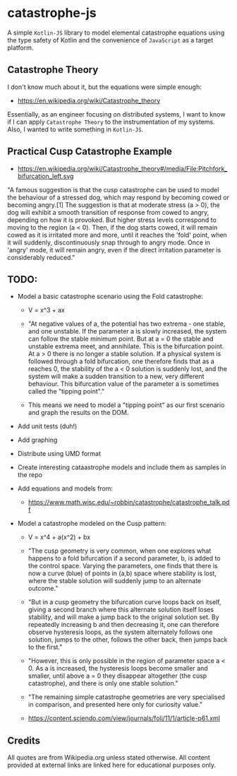 catastrophe-js
==============

A simple `Kotlin-JS` library to model elemental catastrophe equations using the type
safety of Kotlin and the convenience of `JavaScript` as a target platform.

## Catastrophe Theory

I don't know much about it, but the equations were simple enough:

  * https://en.wikipedia.org/wiki/Catastrophe_theory
  
Essentially, as an engineer focusing on distributed systems, I want to know if I can apply
`Catastrophe Theory` to the instrumentation of my systems.  Also, I wanted to write something
in `Kotlin-JS`.

## Practical Cusp Catastrophe Example

  * https://en.wikipedia.org/wiki/Catastrophe_theory#/media/File:Pitchfork_bifurcation_left.svg
  
"A famous suggestion is that the cusp catastrophe can be used to model the behaviour of a stressed dog, which may respond by becoming cowed or becoming angry.[1] The suggestion is that at moderate stress (a > 0), the dog will exhibit a smooth transition of response from cowed to angry, depending on how it is provoked. But higher stress levels correspond to moving to the region (a < 0). Then, if the dog starts cowed, it will remain cowed as it is irritated more and more, until it reaches the 'fold' point, when it will suddenly, discontinuously snap through to angry mode. Once in 'angry' mode, it will remain angry, even if the direct irritation parameter is considerably reduced."

## TODO:

  *  Model a basic catastrophe scenario using the Fold catastrophe:

      * V = x^3 + ax
    
      * "At negative values of a, the potential has two extrema - one stable, and one unstable. If the parameter a is slowly increased, the system can follow the stable minimum point. But at a = 0 the stable and unstable extrema meet, and annihilate. This is the bifurcation point. At a > 0 there is no longer a stable solution. If a physical system is followed through a fold bifurcation, one therefore finds that as a reaches 0, the stability of the a < 0 solution is suddenly lost, and the system will make a sudden transition to a new, very different behaviour. This bifurcation value of the parameter a is sometimes called the "tipping point"."

      * This means we need to model a "tipping point" as our first scenario and graph the results on the DOM.
 
  *  Add unit tests (duh!)
  
  *  Add graphing
  
  *  Distribute using UMD format
  
  *  Create interesting cataastrophe models and include them as samples in the repo
  
  * Add equations and models from:
  
      * https://www.math.wisc.edu/~robbin/catastrophe/catastrophe_talk.pdf
      
  * Model a catastrophe modeled on the Cusp pattern:
  
      * V = x^4 + a(x^2) + bx
      
      * "The cusp geometry is very common, when one explores what happens to a fold bifurcation if a second parameter, b, is added to the control space. Varying the parameters, one finds that there is now a curve (blue) of points in (a,b) space where stability is lost, where the stable solution will suddenly jump to an alternate outcome."
  
      * "But in a cusp geometry the bifurcation curve loops back on itself, giving a second branch where this alternate solution itself loses stability, and will make a jump back to the original solution set. By repeatedly increasing b and then decreasing it, one can therefore observe hysteresis loops, as the system alternately follows one solution, jumps to the other, follows the other back, then jumps back to the first."
  
      * "However, this is only possible in the region of parameter space a < 0. As a is increased, the hysteresis loops become smaller and smaller, until above a = 0 they disappear altogether (the cusp catastrophe), and there is only one stable solution."
      
      * "The remaining simple catastrophe geometries are very specialised in comparison, and presented here only for curiosity value."
  
      * https://content.sciendo.com/view/journals/foli/11/1/article-p61.xml
      
  ## Credits
  
  All quotes are from Wikipedia.org unless stated otherwise. All content provided at external links are linked here for educational purposes only.